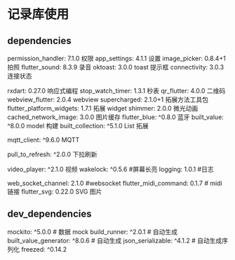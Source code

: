 # 记录库使用

## dependencies

permission_handler: 7.1.0 权限
app_settings: 4.1.1 设置
image_picker: 0.8.4+1 拍照
flutter_sound: 8.3.9 录音
oktoast: 3.0.0 toast 提示框
connectivity: 3.0.3 连接状态

rxdart: 0.27.0 响应式编程
stop_watch_timer: 1.3.1 秒表
qr_flutter: 4.0.0 二维码
webview_flutter: 2.0.4 webview
supercharged: 2.1.0+1 拓展方法工具包
flutter_platform_widgets: 1.7.1 拓展 widget
shimmer: 2.0.0 微光动画
cached_network_image: 3.0.0 图片缓存
flutter_blue: ^0.8.0 蓝牙
built_value: ^8.0.0 model 构建
built_collection: ^5.1.0 List 拓展

mqtt_client: ^9.6.0 MQTT

pull_to_refresh: ^2.0.0 下拉刷新

video_player: ^2.1.0 视频
wakelock: ^0.5.6 #屏幕长亮
logging: 1.0.1 #日志

web_socket_channel: 2.1.0 #websocket
flutter_midi_command: 0.1.7 # midi 链接
flutter_svg: 0.22.0 SVG 图片

## dev_dependencies

mockito: ^5.0.0 # 数据 mock
build_runner: ^2.0.1 # 自动生成
built_value_generator: ^8.0.6 # 自动生成
json_serializable: ^4.1.2 # 自动生成序列化
freezed: ^0.14.2
